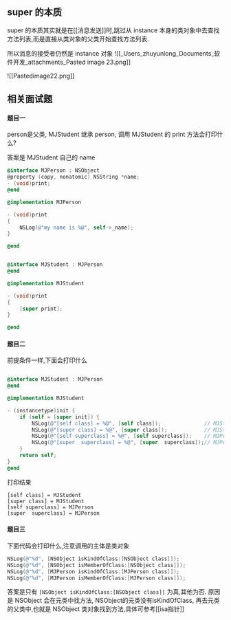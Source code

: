## super 的本质
super 的本质其实就是在[[消息发送]]时,跳过从 instance 本身的类对象中去查找方法列表,而是直接从类对象的父类开始查找方法列表.

所以消息的接受者仍然是 instance 对象
![[_Users_zhuyunlong_Documents_软件开发_attachments_Pasted image 23.png]]

![[Pastedimage22.png]]

## 相关面试题
#### 题目一
person是父类, MJStudent 继承 person,
调用 MJStudent 的 print 方法会打印什么?

答案是 MJStudent 自己的 name
```objectivec
@interface MJPerson : NSObject
@property (copy, nonatomic) NSString *name;
- (void)print;
@end

@implementation MJPerson

- (void)print
{
    NSLog(@"my name is %@", self->_name);
}

@end
```

```objectivec

@interface MJStudent : MJPerson
@end

@implementation MJStudent

- (void)print
{
    [super print];
}

@end
```

#### 题目二

前提条件一样,下面会打印什么
```objectivec

@interface MJStudent : MJPerson
@end

@implementation MJStudent

- (instancetype)init {
    if (self = [super init]) {
        NSLog(@"[self class] = %@", [self class]);              // MJStudent
        NSLog(@"[super class] = %@", [super class]);            // MJStudent
        NSLog(@"[self superclass] = %@", [self superclass]);    // MJPerson
        NSLog(@"[super  superclass] = %@", [super  superclass]);// MJPerson
    }
    return self;
}
@end

```

打印结果
```shell
[self class] = MJStudent
[super class] = MJStudent
[self superclass] = MJPerson
[super  superclass] = MJPerson
```

#### 题目三

下面代码会打印什么,注意调用的主体是类对象

```objectivec
NSLog(@"%d", [NSObject isKindOfClass:[NSObject class]]); 
NSLog(@"%d", [NSObject isMemberOfClass:[NSObject class]]); 
NSLog(@"%d", [MJPerson isKindOfClass:[MJPerson class]]); 
NSLog(@"%d", [MJPerson isMemberOfClass:[MJPerson class]]);
```

答案是只有 `[NSObject isKindOfClass:[NSObject class]]` 为真,其他为否.
原因是 NSObject 会在元类中找方法, NSObject的元类没有isKindOfClass, 再去元类的父类中,也就是 NSObject 类对象找到方法,具体可参考[[isa指针]]